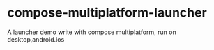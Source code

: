 # compose-multiplatform-launcher
A launcher  demo write with  compose multiplatform, run on desktop,android.ios
